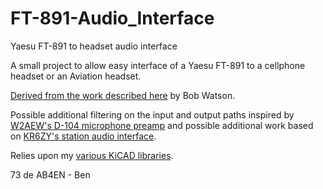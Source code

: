 # FT-891-Audio_Interface
Yaesu FT-891 to headset audio interface

A small project to allow easy interface of a Yaesu FT-891 to a cellphone headset or an Aviation headset.

[Derived from the work described here](https://docsbydesign.com/2015/10/31/aircraft-headset-to-ham-radio-adapter/) by Bob Watson.

Possible additional filtering on the input and output paths inspired by [W2AEW's D-104 microphone preamp](https://www.qsl.net/w2aew/myd104amp.html) and possible additional work based on [KR6ZY's station audio interface](https://github.com/SmittyHalibut/station-console).


Relies upon my [various KiCAD libraries](https://github.com/benvonhandorf/kicad-library).

73 de AB4EN - Ben
